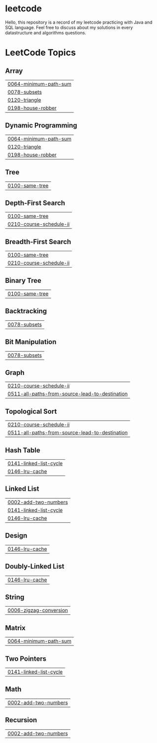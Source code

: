 # leetcode
Hello, this repository is a record of my leetcode practicing with Java and SQL language.
Feel free to discuss about my solutions in every datastructure and algorithms questions. 

<!---LeetCode Topics Start-->
# LeetCode Topics
## Array
|  |
| ------- |
| [0064-minimum-path-sum](https://github.com/namaws/leetcode/tree/master/0064-minimum-path-sum) |
| [0078-subsets](https://github.com/namaws/leetcode/tree/master/0078-subsets) |
| [0120-triangle](https://github.com/namaws/leetcode/tree/master/0120-triangle) |
| [0198-house-robber](https://github.com/namaws/leetcode/tree/master/0198-house-robber) |
## Dynamic Programming
|  |
| ------- |
| [0064-minimum-path-sum](https://github.com/namaws/leetcode/tree/master/0064-minimum-path-sum) |
| [0120-triangle](https://github.com/namaws/leetcode/tree/master/0120-triangle) |
| [0198-house-robber](https://github.com/namaws/leetcode/tree/master/0198-house-robber) |
## Tree
|  |
| ------- |
| [0100-same-tree](https://github.com/namaws/leetcode/tree/master/0100-same-tree) |
## Depth-First Search
|  |
| ------- |
| [0100-same-tree](https://github.com/namaws/leetcode/tree/master/0100-same-tree) |
| [0210-course-schedule-ii](https://github.com/namaws/leetcode/tree/master/0210-course-schedule-ii) |
## Breadth-First Search
|  |
| ------- |
| [0100-same-tree](https://github.com/namaws/leetcode/tree/master/0100-same-tree) |
| [0210-course-schedule-ii](https://github.com/namaws/leetcode/tree/master/0210-course-schedule-ii) |
## Binary Tree
|  |
| ------- |
| [0100-same-tree](https://github.com/namaws/leetcode/tree/master/0100-same-tree) |
## Backtracking
|  |
| ------- |
| [0078-subsets](https://github.com/namaws/leetcode/tree/master/0078-subsets) |
## Bit Manipulation
|  |
| ------- |
| [0078-subsets](https://github.com/namaws/leetcode/tree/master/0078-subsets) |
## Graph
|  |
| ------- |
| [0210-course-schedule-ii](https://github.com/namaws/leetcode/tree/master/0210-course-schedule-ii) |
| [0511-all-paths-from-source-lead-to-destination](https://github.com/namaws/leetcode/tree/master/0511-all-paths-from-source-lead-to-destination) |
## Topological Sort
|  |
| ------- |
| [0210-course-schedule-ii](https://github.com/namaws/leetcode/tree/master/0210-course-schedule-ii) |
| [0511-all-paths-from-source-lead-to-destination](https://github.com/namaws/leetcode/tree/master/0511-all-paths-from-source-lead-to-destination) |
## Hash Table
|  |
| ------- |
| [0141-linked-list-cycle](https://github.com/namaws/leetcode/tree/master/0141-linked-list-cycle) |
| [0146-lru-cache](https://github.com/namaws/leetcode/tree/master/0146-lru-cache) |
## Linked List
|  |
| ------- |
| [0002-add-two-numbers](https://github.com/namaws/leetcode/tree/master/0002-add-two-numbers) |
| [0141-linked-list-cycle](https://github.com/namaws/leetcode/tree/master/0141-linked-list-cycle) |
| [0146-lru-cache](https://github.com/namaws/leetcode/tree/master/0146-lru-cache) |
## Design
|  |
| ------- |
| [0146-lru-cache](https://github.com/namaws/leetcode/tree/master/0146-lru-cache) |
## Doubly-Linked List
|  |
| ------- |
| [0146-lru-cache](https://github.com/namaws/leetcode/tree/master/0146-lru-cache) |
## String
|  |
| ------- |
| [0006-zigzag-conversion](https://github.com/namaws/leetcode/tree/master/0006-zigzag-conversion) |
## Matrix
|  |
| ------- |
| [0064-minimum-path-sum](https://github.com/namaws/leetcode/tree/master/0064-minimum-path-sum) |
## Two Pointers
|  |
| ------- |
| [0141-linked-list-cycle](https://github.com/namaws/leetcode/tree/master/0141-linked-list-cycle) |
## Math
|  |
| ------- |
| [0002-add-two-numbers](https://github.com/namaws/leetcode/tree/master/0002-add-two-numbers) |
## Recursion
|  |
| ------- |
| [0002-add-two-numbers](https://github.com/namaws/leetcode/tree/master/0002-add-two-numbers) |
<!---LeetCode Topics End-->